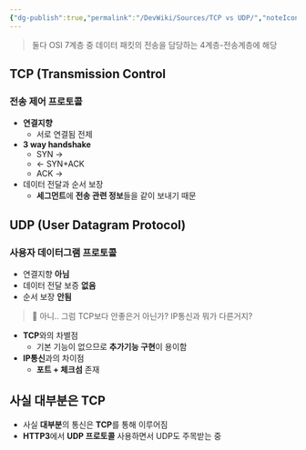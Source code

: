 ```yaml
---
{"dg-publish":true,"permalink":"/DevWiki/Sources/TCP vs UDP/","noteIcon":"","created":"2024-11-23T21:30:26.000+09:00","updated":"2025-07-19T22:58:36.000+09:00"}
---
```


> 둘다 OSI 7계층 중 데이터 패킷의 전송을 담당하는 4계층-전송계층에 해당

## TCP (Transmission Control

### 전송 제어 프로토콜

- **연결지향**
    - 서로 연결됨 전제
- **3 way handshake**
    - SYN ->
    - <- SYN+ACK
    - ACK ->
- 데이터 전달과 순서 보장
    - **세그먼트**에 **전송 관련 정보**들을 같이 보내기 때문

## UDP (User Datagram Protocol)

### 사용자 데이터그램 프로토콜

- 연결지향 **아님**
- 데이터 전달 보증 **없음**
- 순서 보장 **안됨**

> 🤔 아니.. 그럼 TCP보다 안좋은거 아닌가? IP통신과 뭐가 다른거지?

- **TCP**와의 차별점
    - 기본 기능이 없으므로 **추가기능 구현**이 용이함
- **IP통신**과의 차이점
    - **포트 + 체크섬** 존재

## 사실 대부분은 TCP

- 사실 **대부분**의 통신은 **TCP**를 통해 이루어짐
- **HTTP3**에서 **UDP 프로토콜** 사용하면서 UDP도 주목받는 중